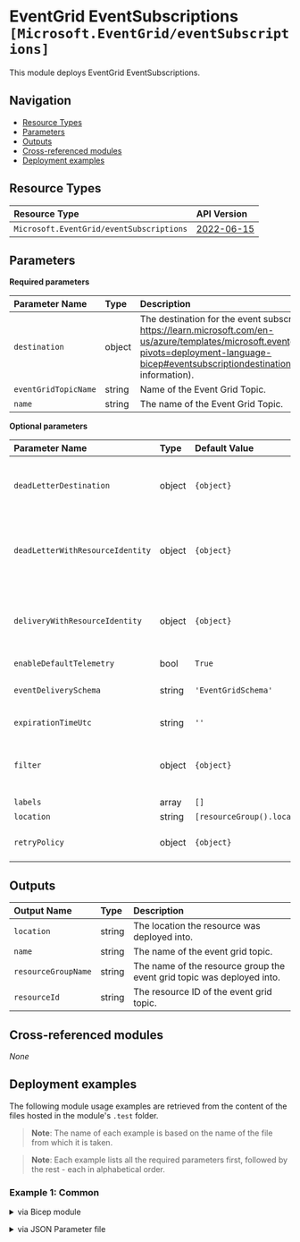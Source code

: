 # EventGrid EventSubscriptions `[Microsoft.EventGrid/eventSubscriptions]`

This module deploys EventGrid EventSubscriptions.

## Navigation

- [Resource Types](#Resource-Types)
- [Parameters](#Parameters)
- [Outputs](#Outputs)
- [Cross-referenced modules](#Cross-referenced-modules)
- [Deployment examples](#Deployment-examples)

## Resource Types

| Resource Type | API Version |
| :-- | :-- |
| `Microsoft.EventGrid/eventSubscriptions` | [2022-06-15](https://learn.microsoft.com/en-us/azure/templates/Microsoft.EventGrid/2022-06-15/eventSubscriptions) |

## Parameters

**Required parameters**

| Parameter Name | Type | Description |
| :-- | :-- | :-- |
| `destination` | object | The destination for the event subscription. (See https://learn.microsoft.com/en-us/azure/templates/microsoft.eventgrid/eventsubscriptions?pivots=deployment-language-bicep#eventsubscriptiondestination-objects for more information). |
| `eventGridTopicName` | string | Name of the Event Grid Topic. |
| `name` | string | The name of the Event Grid Topic. |

**Optional parameters**

| Parameter Name | Type | Default Value | Allowed Values | Description |
| :-- | :-- | :-- | :-- | :-- |
| `deadLetterDestination` | object | `{object}` |  | Dead Letter Destination. (See https://learn.microsoft.com/en-us/azure/templates/microsoft.eventgrid/eventsubscriptions?pivots=deployment-language-bicep#deadletterdestination-objects for more information). |
| `deadLetterWithResourceIdentity` | object | `{object}` |  | Dead Letter with Resource Identity Configuration. (See https://learn.microsoft.com/en-us/azure/templates/microsoft.eventgrid/eventsubscriptions?pivots=deployment-language-bicep#deadletterwithresourceidentity-objects for more information). |
| `deliveryWithResourceIdentity` | object | `{object}` |  | Delivery with Resource Identity Configuration. (See https://learn.microsoft.com/en-us/azure/templates/microsoft.eventgrid/eventsubscriptions?pivots=deployment-language-bicep#deliverywithresourceidentity-objects for more information). |
| `enableDefaultTelemetry` | bool | `True` |  | Enable telemetry via a Globally Unique Identifier (GUID). |
| `eventDeliverySchema` | string | `'EventGridSchema'` | `[CloudEventSchemaV1_0, CustomInputSchema, EventGridEvent, EventGridSchema]` | The event delivery schema for the event subscription. |
| `expirationTimeUtc` | string | `''` |  | The expiration time for the event subscription. Format is ISO-8601 (yyyy-MM-ddTHH:mm:ssZ). |
| `filter` | object | `{object}` |  | The filter for the event subscription. (See https://learn.microsoft.com/en-us/azure/templates/microsoft.eventgrid/eventsubscriptions?pivots=deployment-language-bicep#eventsubscriptionfilter for more information). |
| `labels` | array | `[]` |  | The list of user defined labels. |
| `location` | string | `[resourceGroup().location]` |  | Location for all Resources. |
| `retryPolicy` | object | `{object}` |  | The retry policy for events. This can be used to configure the TTL and maximum number of delivery attempts and time to live for events. |


## Outputs

| Output Name | Type | Description |
| :-- | :-- | :-- |
| `location` | string | The location the resource was deployed into. |
| `name` | string | The name of the event grid topic. |
| `resourceGroupName` | string | The name of the resource group the event grid topic was deployed into. |
| `resourceId` | string | The resource ID of the event grid topic. |

## Cross-referenced modules

_None_

## Deployment examples

The following module usage examples are retrieved from the content of the files hosted in the module's `.test` folder.
   >**Note**: The name of each example is based on the name of the file from which it is taken.

   >**Note**: Each example lists all the required parameters first, followed by the rest - each in alphabetical order.

<h3>Example 1: Common</h3>

<details>

<summary>via Bicep module</summary>

```bicep
module eventSubscriptions './Microsoft.EventGrid/eventSubscriptions/main.bicep' = {
  name: '${uniqueString(deployment().name, location)}-test-egescom'
  params: {
    // Required parameters
    destination: {
      endpointType: 'ServiceBusTopic'
      properties: {
        resourceId: '<resourceId>'
      }
    }
    eventGridTopicName: '<eventGridTopicName>'
    name: '<<namePrefix>>egescom001'
    // Non-required parameters
    enableDefaultTelemetry: '<enableDefaultTelemetry>'
    eventDeliverySchema: 'EventGridSchema'
    expirationTimeUtc: '2026-01-01T11:00:21.715Z'
    filter: {
      enableAdvancedFilteringOnArrays: true
      isSubjectCaseSensitive: false
    }
    retryPolicy: {
      eventTimeToLive: '120'
      maxDeliveryAttempts: 10
    }
  }
}
```

</details>
<p>

<details>

<summary>via JSON Parameter file</summary>

```json
{
  "$schema": "https://schema.management.azure.com/schemas/2019-04-01/deploymentParameters.json#",
  "contentVersion": "1.0.0.0",
  "parameters": {
    // Required parameters
    "destination": {
      "value": {
        "endpointType": "ServiceBusTopic",
        "properties": {
          "resourceId": "<resourceId>"
        }
      }
    },
    "eventGridTopicName": {
      "value": "<eventGridTopicName>"
    },
    "name": {
      "value": "<<namePrefix>>egescom001"
    },
    // Non-required parameters
    "enableDefaultTelemetry": {
      "value": "<enableDefaultTelemetry>"
    },
    "eventDeliverySchema": {
      "value": "EventGridSchema"
    },
    "expirationTimeUtc": {
      "value": "2026-01-01T11:00:21.715Z"
    },
    "filter": {
      "value": {
        "enableAdvancedFilteringOnArrays": true,
        "isSubjectCaseSensitive": false
      }
    },
    "retryPolicy": {
      "value": {
        "eventTimeToLive": "120",
        "maxDeliveryAttempts": 10
      }
    }
  }
}
```

</details>
<p>
